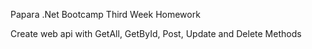 Papara .Net Bootcamp Third Week Homework

Create web api with GetAll, GetById, Post, Update and Delete Methods
